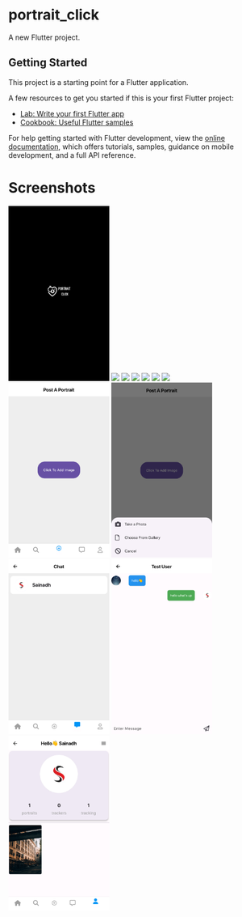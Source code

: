 # portrait_click

A new Flutter project.

## Getting Started

This project is a starting point for a Flutter application.

A few resources to get you started if this is your first Flutter project:

- [Lab: Write your first Flutter app](https://docs.flutter.dev/get-started/codelab)
- [Cookbook: Useful Flutter samples](https://docs.flutter.dev/cookbook)

For help getting started with Flutter development, view the
[online documentation](https://docs.flutter.dev/), which offers tutorials,
samples, guidance on mobile development, and a full API reference.

# Screenshots

 <img src="https://github.com/iamsainadh/portrait_click--flutter-app/blob/master/assets/screenshots/1.Splash%20Screen.png" width="200">  <img src="https://github.com/iamsainadh/portrait_click--flutter-app/blob/master/assets/screenshots2.Login_Screen.png" width="200">
<img src="https://github.com/iamsainadh/portrait_click--flutter-app/blob/master/assets/screenshots3.SignUp%20Screen.png" width="200">
<img src="https://github.com/iamsainadh/portrait_click--flutter-app/blob/master/assets/screenshots4.Home%20Screen.png" width="200">
<img src="https://github.com/iamsainadh/portrait_click--flutter-app/blob/master/assets/screenshots5.Delete%20Post.png" width="200">
<img src="https://github.com/iamsainadh/portrait_click--flutter-app/blob/master/assets/screenshots6.Comment%20Screen.png" width="200">
<img src="https://github.com/iamsainadh/portrait_click--flutter-app/blob/master/assets/screenshots7.Search%20Screen.png" width="200">
<img src="https://github.com/iamsainadh/portrait_click--flutter-app/blob/master/assets/screenshots/8.Add%20Protrait%20Screen.png" width="200">
<img src="https://github.com/iamsainadh/portrait_click--flutter-app/blob/master/assets/screenshots/9.Upload%20Image.png" width="200">
<img src="https://github.com/iamsainadh/portrait_click--flutter-app/blob/master/assets/screenshots/10.One%20TO%20One%20Chats.png" width="200">
<img src="https://github.com/iamsainadh/portrait_click--flutter-app/blob/master/assets/screenshots/11.Chat_Detail_Page.png" width="200">
<img src="https://github.com/iamsainadh/portrait_click--flutter-app/blob/master/assets/screenshots/12.User%20Profile.png" width="200">
